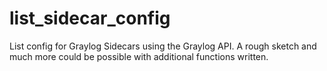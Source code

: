 # list_sidecar_config
List config for Graylog Sidecars using the Graylog API. A rough sketch and much more could be possible with additional functions written.

